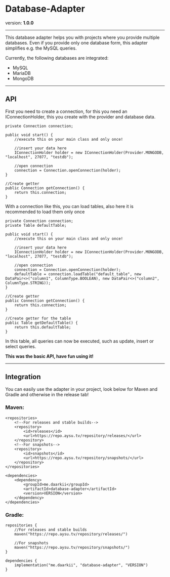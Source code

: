 # Database-Adapter
version: **1.0.0**
***

This database adapter helps you with projects where you provide multiple databases. Even if you provide only one database form, this adapter simplifies e.g. the MySQL queries.

Currently, the following databases are integrated:
- MySQL
- MariaDB
- MongoDB

***
## API
First you need to create a connection, for this you need an IConnectionHolder, this you create with the provider and database data.

````
private Connection connection;
    
public void start() {
    //execute this on your main class and only once!
        
    //insert your data here
    IConnectionHolder holder = new IConnectionHolder(Provider.MONGODB, "localhost", 27077, "testdb");
        
    //open connection
    connection = Connection.openConnection(holder);
}
    
//Create getter
public Connection getConnection() {
    return this.connection;
}
````

With a connection like this, you can load tables, also here it is recommended to load them only once

````
private Connection connection;
private Table defaultTable;

public void start() {
    //execute this on your main class and only once!

    //insert your data here
    IConnectionHolder holder = new IConnectionHolder(Provider.MONGODB, "localhost", 27077, "testdb");

    //open connection
    connection = Connection.openConnection(holder);
    defaultTable = connection.loadTable("default_table", new DataPair<>("column1", ColumnType.BOOLEAN), new DataPair<>("column2", ColumnType.STRING));
}

//Create getter
public Connection getConnection() {
    return this.connection;
}
    
//Create getter for the table
public Table getDefaultTable() {
    return this.defaultTable;
}
````

In this table, all queries can now be executed, such as update, insert or select queries.

**This was the basic API, have fun using it!**

***
## Integration

You can easily use the adapter in your project, look below for Maven and Gradle and otherwise in the release tab!

### Maven:
````
<repositories>
    <!--For releases and stable builds-->
    <repository>
	    <id>releases</id>
	    <url>https://repo.aysu.tv/repository/releases/</url>
    </repository>
    <!--For snapshots-->
    <repository>
	    <id>snapshots</id>
	    <url>https://repo.aysu.tv/repository/snapshots/</url>
    </repository>
</repositories>

<dependencies>
    <dependency>
        <groupId>me.daarkii</groupId>
        <artifactId>database-adapter</artifactId>
        <version>VERSION</version>
    </dependency>
</dependencies>
````

### Gradle:
````
repositories {
    //For releases and stable builds
    maven("https://repo.aysu.tv/repository/releases/")

    //For snapshots
    maven("https://repo.aysu.tv/repository/snapshots/")
}

dependencies {
    implementation("me.daarkii", "database-adapter", "VERSION")
}
````
